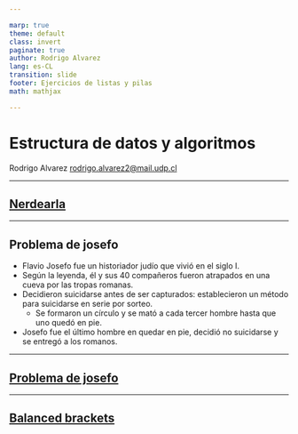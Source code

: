 ```yaml
---

marp: true
theme: default
class: invert
paginate: true
author: Rodrigo Alvarez
lang: es-CL
transition: slide
footer: Ejercicios de listas y pilas
math: mathjax

---
```


# Estructura de datos y algoritmos

Rodrigo Alvarez
rodrigo.alvarez2@mail.udp.cl

---
## [Nerdearla](https://nerdear.la/es/)

---

## Problema de josefo

- Flavio Josefo fue un historiador judío que vivió en el siglo I.
- Según la leyenda, él y sus 40 compañeros fueron atrapados en una cueva por las tropas romanas.
- Decidieron suicidarse antes de ser capturados:  establecieron un método para suicidarse en serie por sorteo.
  - Se formaron un círculo y se mató a cada tercer hombre hasta que uno quedó en pie.
- Josefo fue el último hombre en quedar en pie, decidió no suicidarse y se entregó a los romanos.

---

## [Problema de josefo](https://www.codewars.com/kata/555624b601231dc7a400017a)

---

## [Balanced brackets](https://www.hackerrank.com/challenges/balanced-brackets/problem)


